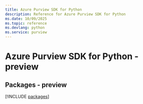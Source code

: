 ```yaml
---
title: Azure Purview SDK for Python
description: Reference for Azure Purview SDK for Python
ms.date: 10/09/2025
ms.topic: reference
ms.devlang: python
ms.service: purview
---
```

# Azure Purview SDK for Python - preview
## Packages - preview
[!INCLUDE [packages](purview-index.md)]